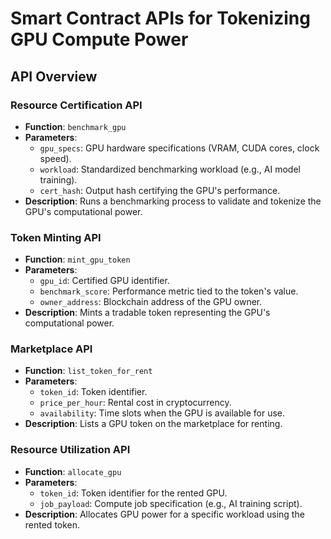 # Smart Contract APIs for Tokenizing GPU Compute Power

## API Overview

### Resource Certification API
- **Function**: `benchmark_gpu`
- **Parameters**:
  - `gpu_specs`: GPU hardware specifications (VRAM, CUDA cores, clock speed).
  - `workload`: Standardized benchmarking workload (e.g., AI model training).
  - `cert_hash`: Output hash certifying the GPU's performance.
- **Description**: Runs a benchmarking process to validate and tokenize the GPU's computational power.

### Token Minting API
- **Function**: `mint_gpu_token`
- **Parameters**:
  - `gpu_id`: Certified GPU identifier.
  - `benchmark_score`: Performance metric tied to the token's value.
  - `owner_address`: Blockchain address of the GPU owner.
- **Description**: Mints a tradable token representing the GPU's computational power.

### Marketplace API
- **Function**: `list_token_for_rent`
- **Parameters**:
  - `token_id`: Token identifier.
  - `price_per_hour`: Rental cost in cryptocurrency.
  - `availability`: Time slots when the GPU is available for use.
- **Description**: Lists a GPU token on the marketplace for renting.

### Resource Utilization API
- **Function**: `allocate_gpu`
- **Parameters**:
  - `token_id`: Token identifier for the rented GPU.
  - `job_payload`: Compute job specification (e.g., AI training script).
- **Description**: Allocates GPU power for a specific workload using the rented token.